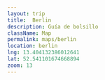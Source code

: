 ```yaml
---
layout: trip
title:  Berlin
description: Guía de bolsillo
className: Map
permalink: maps/berlin
location: berlin
lng: 13.404132386012641
lat: 52.541101674668894
zoom: 13
---
```

